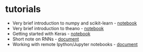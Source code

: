 # tutorials

- Very brief introduction to numpy and scikit-learn - [notebook](numpy_sklearn.ipynb)
- Very brief introduction to theano - [notebook](theano.ipynb)
- Getting started with Keras - [notebook](keras.ipynb)
- Short note on RNNs - [document](rnn.pdf)
- Working with remote Ipython/Jupyter notebooks - [document](remote-jupyter.md)
